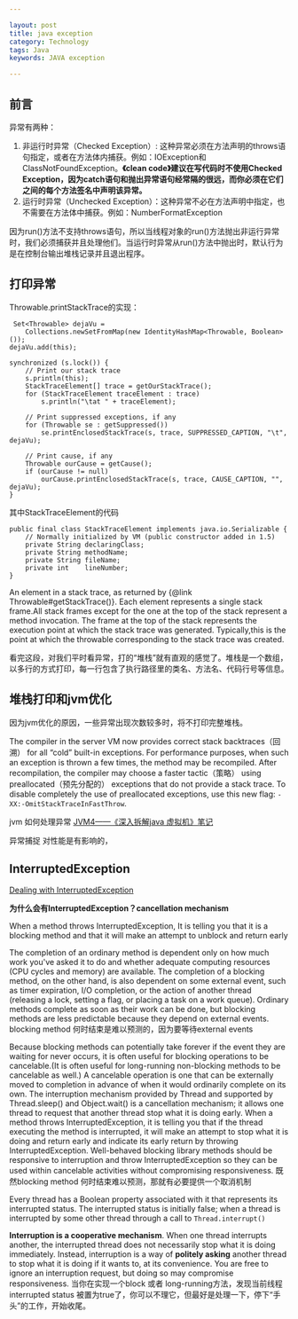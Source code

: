 ```yaml
---

layout: post
title: java exception
category: Technology
tags: Java
keywords: JAVA exception

---
```


## 前言

异常有两种：

1. 非运行时异常（Checked Exception）: 这种异常必须在方法声明的throws语句指定，或者在方法体内捕获。例如：IOException和ClassNotFoundException。**《clean code》建议在写代码时不使用Checked Exception，因为catch语句和抛出异常语句经常隔的很远，而你必须在它们之间的每个方法签名中声明该异常。**
2. 运行时异常（Unchecked Exception）：这种异常不必在方法声明中指定，也不需要在方法体中捕获。例如：NumberFormatException

因为run()方法不支持throws语句，所以当线程对象的run()方法抛出非运行异常时，我们必须捕获并且处理他们。当运行时异常从run()方法中抛出时，默认行为是在控制台输出堆栈记录并且退出程序。

## 打印异常

Throwable.printStackTrace的实现：

	 Set<Throwable> dejaVu =
        Collections.newSetFromMap(new IdentityHashMap<Throwable, Boolean>());
    dejaVu.add(this);
	
    synchronized (s.lock()) {
        // Print our stack trace
        s.println(this);
        StackTraceElement[] trace = getOurStackTrace();
        for (StackTraceElement traceElement : trace)
            s.println("\tat " + traceElement);
	
        // Print suppressed exceptions, if any
        for (Throwable se : getSuppressed())
            se.printEnclosedStackTrace(s, trace, SUPPRESSED_CAPTION, "\t", dejaVu);
	
        // Print cause, if any
        Throwable ourCause = getCause();
        if (ourCause != null)
            ourCause.printEnclosedStackTrace(s, trace, CAUSE_CAPTION, "", dejaVu);
    }

其中StackTraceElement的代码

	public final class StackTraceElement implements java.io.Serializable {
	    // Normally initialized by VM (public constructor added in 1.5)
	    private String declaringClass;
	    private String methodName;
	    private String fileName;
	    private int    lineNumber;
	}
	
 An element in a stack trace, as returned by {@link
 Throwable#getStackTrace()}.  Each element represents a single stack frame.All stack frames except for the one at the top of the stack represent a method invocation.  The frame at the top of the stack represents the execution point at which the stack trace was generated.  Typically,this is the point at which the throwable corresponding to the stack trace was created.
 
 看完这段，对我们平时看异常，打的“堆栈”就有直观的感觉了。堆栈是一个数组，以多行的方式打印，每一行包含了执行路径里的类名、方法名、代码行号等信息。

## 堆栈打印和jvm优化

因为jvm优化的原因，一些异常出现次数较多时，将不打印完整堆栈。

The compiler in the server VM now provides correct stack backtraces（回溯） for all “cold” built-in exceptions. For performance purposes, when such an exception is thrown a few times, the method may be recompiled. After recompilation, the compiler may choose a faster tactic（策略） using preallocated（预先分配的） exceptions that do not provide a stack trace. To disable completely the use of preallocated exceptions, use this new flag: `-XX:-OmitStackTraceInFastThrow`.


jvm 如何处理异常 [JVM4——《深入拆解java 虚拟机》笔记](http://qiankunli.github.io/2018/07/20/jvm_note.html)

异常捕捉 对性能是有影响的，

## InterruptedException

[Dealing with InterruptedException](https://www.ibm.com/developerworks/library/j-jtp05236/index.html)

**为什么会有InterruptedException？cancellation mechanism**

When a method throws InterruptedException, It is telling you that it is a blocking method and that it will make an attempt to unblock and return early 

The completion of an ordinary method is dependent only on how much work you've asked it to do and whether adequate computing resources (CPU cycles and memory) are available. The completion of a blocking method, on the other hand, is also dependent on some external event, such as timer expiration, I/O completion, or the action of another thread (releasing a lock, setting a flag, or placing a task on a work queue). Ordinary methods complete as soon as their work can be done, but blocking methods are less predictable because they depend on external events. blocking method 何时结束是难以预测的，因为要等待external events


Because blocking methods can potentially take forever if the event they are waiting for never occurs, it is often useful for blocking operations to be cancelable.(It is often useful for long-running non-blocking methods to be cancelable as well.)  A cancelable operation is one that can be externally moved to completion in advance of when it would ordinarily complete on its own. The interruption mechanism provided by Thread and supported by Thread.sleep() and Object.wait() is a cancellation mechanism; it allows one thread to request that another thread stop what it is doing early. When a method throws InterruptedException, it is telling you that if the thread executing the method is interrupted, it will make an attempt to stop what it is doing and return early and indicate its early return by throwing InterruptedException. Well-behaved blocking library methods should be responsive to interruption and throw InterruptedException so they can be used within cancelable activities without compromising responsiveness. 既然blocking method 何时结束难以预测，那就有必要提供一个取消机制

Every thread has a Boolean property associated with it that represents its interrupted status. The interrupted status is initially false; when a thread is interrupted by some other thread through a call to `Thread.interrupt()`

**Interruption is a cooperative mechanism**. When one thread interrupts another, the interrupted thread does not necessarily stop what it is doing immediately. Instead, interruption is a way of **politely asking** another thread to stop what it is doing if it wants to, at its convenience.  You are free to ignore an interruption request, but doing so may compromise responsiveness. 当你在实现一个block 或者 long-running方法，发现当前线程 interrupted status 被置为true了，你可以不理它，但最好是处理一下，停下“手头”的工作，开始收尾。


